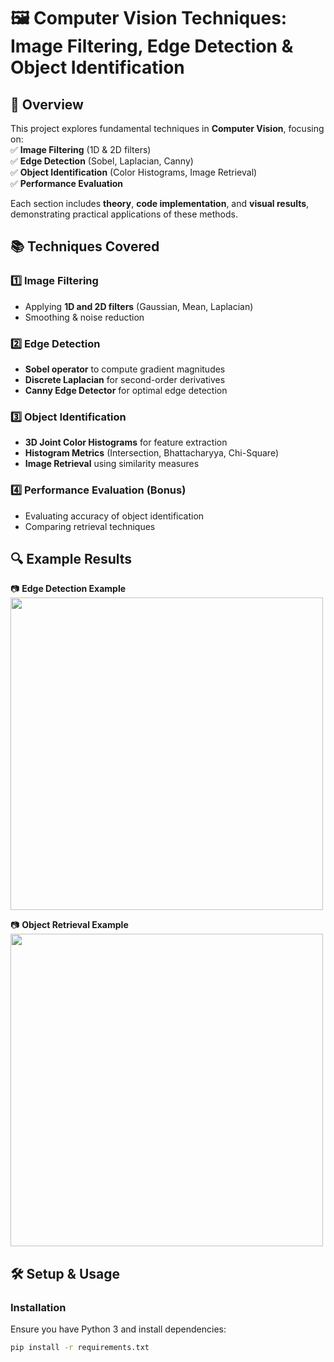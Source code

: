 # 🖼️ Computer Vision Techniques: Image Filtering, Edge Detection & Object Identification  

## 📌 Overview  
This project explores fundamental techniques in **Computer Vision**, focusing on:  
✅ **Image Filtering** (1D & 2D filters)  
✅ **Edge Detection** (Sobel, Laplacian, Canny)  
✅ **Object Identification** (Color Histograms, Image Retrieval)  
✅ **Performance Evaluation**  

Each section includes **theory**, **code implementation**, and **visual results**, demonstrating practical applications of these methods.  

## 📚 Techniques Covered  
### 1️⃣ Image Filtering  
- Applying **1D and 2D filters** (Gaussian, Mean, Laplacian)  
- Smoothing & noise reduction  

### 2️⃣ Edge Detection  
- **Sobel operator** to compute gradient magnitudes  
- **Discrete Laplacian** for second-order derivatives  
- **Canny Edge Detector** for optimal edge detection  

### 3️⃣ Object Identification  
- **3D Joint Color Histograms** for feature extraction  
- **Histogram Metrics** (Intersection, Bhattacharyya, Chi-Square)  
- **Image Retrieval** using similarity measures  

### 4️⃣ Performance Evaluation (Bonus)  
- Evaluating accuracy of object identification  
- Comparing retrieval techniques  

## 🔍 Example Results  
📷 **Edge Detection Example**  
<img src="results/edge_detection.png" width="500">  

📷 **Object Retrieval Example**  
<img src="results/image_retrieval.png" width="500">  

## 🛠️ Setup & Usage  
### Installation  
Ensure you have Python 3 and install dependencies:  
```bash
pip install -r requirements.txt
